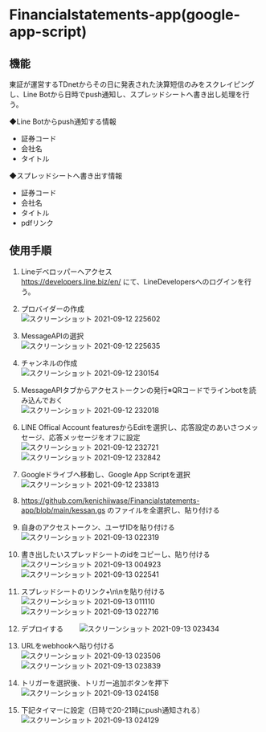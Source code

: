 # Financialstatements-app(google-app-script)
## 機能
東証が運営するTDnetからその日に発表された決算短信のみをスクレイピングし、Line Botから日時でpush通知し、スプレッドシートへ書き出し処理を行う。

◆Line Botからpush通知する情報  
- 証券コード  
- 会社名  
- タイトル  

◆スプレッドシートへ書き出す情報  
- 証券コード  
- 会社名  
- タイトル  
- pdfリンク   

## 使用手順
1. Lineデベロッパーへアクセス  
  https://developers.line.biz/en/  にて、LineDevelopersへのログインを行う。   



2. プロバイダーの作成  
![スクリーンショット 2021-09-12 225602](https://user-images.githubusercontent.com/44935028/132990909-5a0d8fba-d884-4e3b-a908-e45cb8a889cc.png)  

3. MessageAPIの選択    
![スクリーンショット 2021-09-12 225635](https://user-images.githubusercontent.com/44935028/132990912-f81f5b45-ee97-43fd-b635-6dc19740aa63.png)

4. チャンネルの作成  
![スクリーンショット 2021-09-12 230154](https://user-images.githubusercontent.com/44935028/132990907-9295021c-9f35-40a6-ade3-d3e064c289d3.png)

5. MessageAPIタブからアクセストークンの発行※QRコードでラインbotを読み込んでおく  
![スクリーンショット 2021-09-12 232018](https://user-images.githubusercontent.com/44935028/132991592-802bb31d-e97d-4ad9-b5d2-35f61a92102a.png)  

6. LINE Offical Account featuresからEditを選択し、応答設定のあいさつメッセージ、応答メッセージをオフに設定
![スクリーンショット 2021-09-12 232721](https://user-images.githubusercontent.com/44935028/132991627-4e5b6158-12ba-47ab-9ee0-d391fe943bfb.png)  
![スクリーンショット 2021-09-12 232842](https://user-images.githubusercontent.com/44935028/132991626-57bcb342-dee3-435a-957b-0a5a290e4a5c.png)  

7. Googleドライブへ移動し、Google App Scriptを選択  
![スクリーンショット 2021-09-12 233813](https://user-images.githubusercontent.com/44935028/132991990-39977ee5-0eb1-4784-aad5-afc4ee470a1d.png)  

8. https://github.com/kenichiiwase/Financialstatements-app/blob/main/kessan.gs のファイルを全選択し、貼り付ける  

9. 自身のアクセストークン、ユーザIDを貼り付ける  
![スクリーンショット 2021-09-13 022319](https://user-images.githubusercontent.com/44935028/132996898-c51bf362-6e34-4cb6-8244-ec2df99e31df.png)    

10. 書き出したいスプレッドシートのidをコピーし、貼り付ける 
![スクリーンショット 2021-09-13 004923](https://user-images.githubusercontent.com/44935028/132994197-54299cae-fc49-49b8-bfb0-3859ebc5b45f.png)  
![スクリーンショット 2021-09-13 022541](https://user-images.githubusercontent.com/44935028/132996951-21355fa5-8588-4a55-8c3f-0754320715b0.png)  

11. スプレッドシートのリンク+\n\nを貼り付ける  
![スクリーンショット 2021-09-13 011110](https://user-images.githubusercontent.com/44935028/132994943-846b5e82-2459-4bdf-9c26-7e6dba75ebc7.png)  
![スクリーンショット 2021-09-13 022716](https://user-images.githubusercontent.com/44935028/132996985-e5983953-503b-4178-92e5-7f64646ccd0a.png)  

12. デプロイする　　
![スクリーンショット 2021-09-13 023434](https://user-images.githubusercontent.com/44935028/132997192-ad84f851-3ee2-4230-9da8-71cfa8d5cda9.png)　　    

13. URLをwebhookへ貼り付ける  
![スクリーンショット 2021-09-13 023506](https://user-images.githubusercontent.com/44935028/132997190-145e06cb-5ed1-4e6d-b01c-94c1547161e6.png)　　
![スクリーンショット 2021-09-13 023839](https://user-images.githubusercontent.com/44935028/132997288-beb43f60-db19-4cdb-bdbd-6643ff142439.png)  

14. トリガーを選択後、トリガー追加ボタンを押下  
![スクリーンショット 2021-09-13 024158](https://user-images.githubusercontent.com/44935028/132997433-50a2b789-d9dc-4db8-a331-1884fefa4ad1.png)  

15. 下記タイマーに設定（日時で20-21時にpush通知される）  
![スクリーンショット 2021-09-13 024129](https://user-images.githubusercontent.com/44935028/132997434-8eeca2ab-0df7-44b2-98eb-bb8d73264dab.png)  
